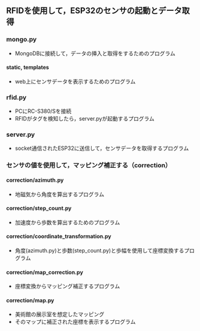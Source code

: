 ## RFIDを使用して，ESP32のセンサの起動とデータ取得
### mongo.py
- MongoDBに接続して，データの挿入と取得をするためのプログラム
#### static, templates
- web上にセンサデータを表示するためのプログラム

### rfid.py
- PCにRC-S380/Sを接続
- RFIDがタグを検知したら，server.pyが起動するプログラム

### server.py
- socket通信されたESP32に送信して，センサデータを取得するプログラム

### センサの値を使用して，マッピング補正する（correction）
#### correction/azimuth.py
- 地磁気から角度を算出するプログラム

#### correction/step_count.py
- 加速度から歩数を算出するためのプログラム

#### correction/coordinate_transformation.py
- 角度(azimuth.py)と歩数(step_count.py)と歩幅を使用して座標変換するプログラム

#### correction/map_correction.py
- 座標変換からマッピング補正するプログラム

#### correction/map.py
- 美術館の展示室を想定したマッピング
- そのマップに補正された座標を表示するプログラム
